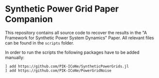 # Synthetic Power Grid Paper Companion

This repository contains all source code to recover the results in the "A Framework for Synthetic Power System Dynamics" Paper. All relevant files can be found in the `scripts` folder.

In order to run the scripts the following packages have to be added manually:

```@julia
] add https://github.com/PIK-ICoNe/SyntheticPowerGrids.jl
] add https://github.com/PIK-ICoNe/PowerGridNoise
```
